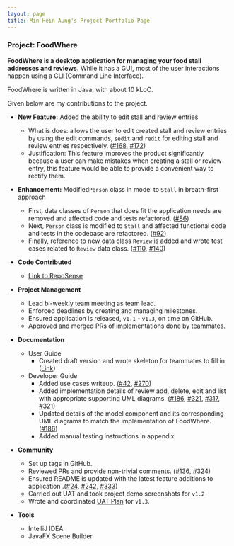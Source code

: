 ```yaml
---
layout: page
title: Min Hein Aung's Project Portfolio Page
---
```


### Project: FoodWhere

**FoodWhere is a desktop application for managing your food stall addresses and reviews.** While it has a GUI, most of the user interactions happen using a CLI (Command Line Interface).

FoodWhere is written in Java, with about 10 kLoC.

Given below are my contributions to the project.

* **New Feature:** Added the ability to edit stall and review entries 
    * What is does: allows the user to edit created stall and review entries by using the edit commands, `sedit` and `redit` for editing stall and review entries respectively. ([#168](https://github.com/AY2223S1-CS2103-W14-2/tp/pull/168), [#172](https://github.com/AY2223S1-CS2103-W14-2/tp/pull/172))
    * Justification: This feature improves the product significantly because a user can make mistakes when creating a stall or review entry, this feature would be able to provide a convenient way to rectify them.
  

* **Enhancement:** Modified`Person` class in model to `Stall` in breath-first approach
    * First, data classes of `Person` that does fit the application needs are removed and affected code and tests refactored. ([#86](https://github.com/AY2223S1-CS2103-W14-2/tp/pull/86))
    * Next, `Person` class is modified to `Stall` and affected functional code and tests in the codebase are refactored. ([#92](https://github.com/AY2223S1-CS2103-W14-2/tp/pull/92))
    * Finally, reference to new data class `Review` is added and wrote test cases related to `Review` data class. ([#110](https://github.com/AY2223S1-CS2103-W14-2/tp/pull/110), [#140](https://github.com/AY2223S1-CS2103-W14-2/tp/pull/140))
  
* **Code Contributed**
    * [Link to RepoSense](https://nus-cs2103-ay2223s1.github.io/tp-dashboard/?search=minheina&sort=groupTitle&sortWithin=title&timeframe=commit&mergegroup=&groupSelect=groupByRepos&breakdown=true&checkedFileTypes=docs~functional-code~test-code~other&since=2022-09-16)
  
* **Project Management**
    * Lead bi-weekly team meeting as team lead.
    * Enforced deadlines by creating and managing milestones.
    * Ensured application is released, `v1.1` - `v1.3`, on time on GitHub.
    * Approved and merged PRs of implementations done by teammates.
  
* **Documentation**
    * User Guide
        * Created draft version and wrote skeleton for teammates to fill in ([Link](https://docs.google.com/document/d/1qKuFiblI87qOo_bwb8BVN7ceURORT2aTEqWB8rIz-FU/edit?usp=sharing))
    * Developer Guide
        * Added use cases writeup. ([#42](https://github.com/AY2223S1-CS2103-W14-2/tp/pull/42), [#270](https://github.com/AY2223S1-CS2103-W14-2/tp/pull/270))
        * Added implementation details of review add, delete, edit and list with appropriate supporting UML diagrams. ([#186](https://github.com/AY2223S1-CS2103-W14-2/tp/pull/186), [#321](https://github.com/AY2223S1-CS2103-W14-2/tp/pull/321), [#317](https://github.com/AY2223S1-CS2103-W14-2/tp/pull/317), [#321](https://github.com/AY2223S1-CS2103-W14-2/tp/pull/321))
        * Updated details of the model component and its corresponding UML diagrams to match the implementation of FoodWhere. ([#186](https://github.com/AY2223S1-CS2103-W14-2/tp/pull/186))
        * Added manual testing instructions in appendix 
      
* **Community**
    * Set up tags in GitHub.
    * Reviewed PRs and provide non-trivial comments. ([#136](https://github.com/AY2223S1-CS2103-W14-2/tp/pull/136), [#324](https://github.com/AY2223S1-CS2103-W14-2/tp/pull/324))
    * Ensured README is updated with the latest feature additions to application .([#24](https://github.com/AY2223S1-CS2103-W14-2/tp/pull/24), [#242](https://github.com/AY2223S1-CS2103-W14-2/tp/pull/242), [#333](https://github.com/AY2223S1-CS2103-W14-2/tp/pull/333))
    * Carried out UAT and took project demo screenshots for `v1.2`
    * Wrote and coordinated [UAT Plan](https://docs.google.com/document/d/1-yDp0FqUvktWX_HFn6x3ivM5DEfRS7Kja2buOSjwsJ0/edit?usp=sharing) for `v1.3`.
    
* **Tools**
    * IntelliJ IDEA
    * JavaFX Scene Builder
